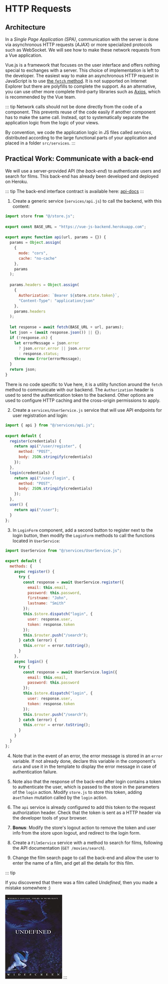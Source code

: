 # HTTP Requests

## Architecture

In a _Single Page Application (SPA)_, communication with the server is done via asynchronous HTTP requests (_AJAX_) or more specialized protocols such as WebSocket. We will see how to make these network requests from a Vue application.

Vue.js is a framework that focuses on the user interface and offers nothing special to exchanges with a server. This choice of implementation is left to the developer. The easiest way to make an asynchronous HTTP request in JavaScript is to use [the `fetch` method](https://developer.mozilla.org/en/docs/Web/API/Fetch_API/Using_Fetch). It is not supported on Internet Explorer but there are polyfills to complete the support. As an alternative, you can use other more complete third-party libraries such as [Axios](https://github.com/axios/axios), which is recommended by the Vue team.

::: tip
Network calls should not be done directly from the code of a component. This prevents reuse of the code easily if another component has to make the same call. Instead, opt to systematically separate the application logic from the logic of your views.

By convention, we code the application logic in JS files called _services_, distributed according to the large functional parts of your application and placed in a folder `src/services`.
:::

## Practical Work: Communicate with a back-end

We will use a server-provided API (the _back-end_) to authenticate users and search for films. This back-end has already been developed and deployed on Heroku.

::: tip
The back-end interface contract is available here: [api-docs](https://vue-js-backend.herokuapp.com/api-docs)
:::

1. Create a generic service (`services/api.js`) to call the backend, with this content:

```js
import store from "@/store.js";

export const BASE_URL = "https://vue-js-backend.herokuapp.com";

export async function api(url, params = {}) {
  params = Object.assign(
    {
      mode: "cors",
      cache: "no-cache"
    },
    params
  );

  params.headers = Object.assign(
    {
      Authorization: `Bearer ${store.state.token}`,
      "Content-Type": "application/json"
    },
    params.headers
  );

  let response = await fetch(BASE_URL + url, params);
  let json = (await response.json()) || {};
  if (!response.ok) {
    let errorMessage = json.error
      ? json.error.error || json.error
      : response.status;
    throw new Error(errorMessage);
  }
  return json;
}
```

There is no code specific to Vue here, it is a utility function around the `fetch` method to communicate with our backend. The `Authorization` header is used to send the authentication token to the backend. Other options are used to configure HTTP caching and the cross-origin permissions to apply.

2. Create a `services/UserService.js` service that will use API endpoints for user registration and login:

```js
import { api } from "@/services/api.js";

export default {
  register(credentials) {
    return api("/user/register", {
      method: "POST",
      body: JSON.stringify(credentials)
    });
  },
  login(credentials) {
    return api("/user/login", {
      method: "POST",
      body: JSON.stringify(credentials)
    });
  },
  user() {
    return api("/user");
  }
};
```

3. In `LoginForm` component, add a second button to register next to the login button, then modify the `LoginForm` methods to call the functions located in `UserService`:

```js
import UserService from "@/services/UserService.js";

export default {
  methods: {
    async register() {
      try {
        const response = await UserService.register({
          email: this.email,
          password: this.password,
          firstname: "John",
          lastname: "Smith"
        });
        this.$store.dispatch("login", {
          user: response.user,
          token: response.token
        });
        this.$router.push("/search");
      } catch (error) {
        this.error = error.toString();
      }
    },
    async login() {
      try {
        const response = await UserService.login({
          email: this.email,
          password: this.password
        });
        this.$store.dispatch("login", {
          user: response.user,
          token: response.token
        });
        this.$router.push("/search");
      } catch (error) {
        this.error = error.toString();
      }
    }
  }
};
```

4. Note that in the event of an error, the error message is stored in an `error` variable. If not already done, declare this variable in the component's `data` and use it in the template to display the error message in case of authentication failure.

5. Note also that the response of the back-end after login contains a token to authenticate the user, which is passed to the store in the parameters of the `login` action. Modify `store.js` to store this token, adding a`setToken` mutation called by the `login` action.

6. The `api` service is already configured to add this token to the request authorization header. Check that the token is sent as a HTTP header via the developer tools of your browser.

7. **Bonus**: Modify the store's logout action to remove the token and user info from the store upon logout, and redirect to the login form.

8. Create a `FilmService` service with a method to search for films, following the API documentation (`GET /movies/search`).

9. Change the film search page to call the back-end and allow the user to enter the name of a film, and get all the details for this film.

::: tip

If you discovered that there was a film called _Undefined_, then you made a mistake somewhere :)

![Undefined, the movie](../assets/undefined.jpg)
:::

